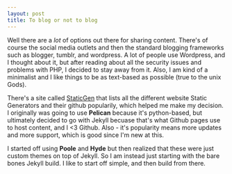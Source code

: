 ```yaml
---
layout: post
title: To blog or not to blog
---
```


Well there are a *lot* of options out there for sharing content.  There's of course the social media outlets and then the standard blogging frameworks such as blogger, tumblr, and wordpress.  A lot of people use Wordpress, and I thought about it, but after reading about all the security issues and problems with PHP, I decided to stay away from it.  Also, I am kind of a minimalist and I like things to be as text-based as possible (true to the unix Gods).

There's a site called [StaticGen](https://www.staticgen.com) that lists all the different website Static Generators and their github popularily, which helped me make my decision.  I originally was going to use **Pelican** because it's python-based, but ultimately decided to go with Jekyll becuase that's what Github pages use to host content, and I <3 Github.  Also - it's popularity means more updates and more support, which is good since I'm new at this.

I started off using **Poole** and **Hyde** but then realized that these were just custom themes on top of Jekyll.  So I am instead just starting with the bare bones Jekyll build.  I like to start off simple, and then build from there.